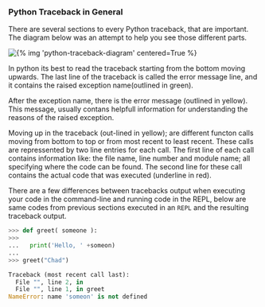 ### Python Traceback in General

There are several sections to every Python traceback, that are important. The diagram below was an attempt to help you see those different parts.

![{% img 'python-traceback-diagram' centered=True %}]()

In python its best to read the traceback starting from the bottom moving upwards. 
The last line of the traceback is called the error message line, and it contains the raised exception name(outlined in green). 


After the exception name, there is the error message (outlined in yellow). 
This message, usually contans helpfull information for understanding the reasons of the raised exception. 


Moving up in the traceback (out-lined in yellow); are different functon calls moving from bottom to top or from most recent to least recent. 
These calls are repressented by two line entries for each call. 
The first line of each call contains information like: the file name, line number and module name; all specifying where the code can be found. 
The second line for these call contains the actual code that was executed (underline in red).

There are a few differences between tracebacks output when executing your code in the command-line and running code in the REPL, below are same codes from previous sections executed in an `REPL` and the resulting traceback output.

```python
>>> def greet( someone ):
>>>
...   print('Hello, ' +someon)
... 
>>> greet("Chad")

Traceback (most recent call last):
  File "", line 2, in 
  File "", line 1, in greet
NameError: name 'someon' is not defined
```

